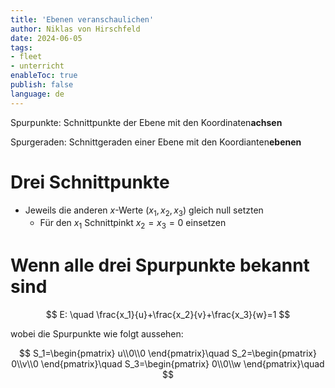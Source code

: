 ```yaml
---
title: 'Ebenen veranschaulichen'
author: Niklas von Hirschfeld
date: 2024-06-05
tags: 
- fleet
- unterricht
enableToc: true
publish: false
language: de
---
```


Spurpunkte: Schnittpunkte der Ebene mit den Koordinaten**achsen**

Spurgeraden: Schnittgeraden einer Ebene mit den Koordianten**ebenen**


# Drei Schnittpunkte

- Jeweils die anderen $x$-Werte ($x_1,x_2,x_3$) gleich null setzten
    - Für den $x_1$ Schnittpinkt $x_2=x_3=0$ einsetzen
    

# Wenn alle drei Spurpunkte bekannt sind

$$
E: \quad \frac{x_1}{u}+\frac{x_2}{v}+\frac{x_3}{w}=1
$$

wobei die Spurpunkte wie folgt aussehen:

$$
S_1=\begin{pmatrix}
u\\0\\0
\end{pmatrix}\quad 
S_2=\begin{pmatrix}
0\\v\\0
\end{pmatrix}\quad 
S_3=\begin{pmatrix}
0\\0\\w
\end{pmatrix}\quad 
$$
